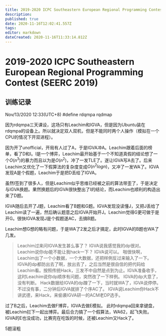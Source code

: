 ```yaml
---
title: 2019-2020 ICPC Southeastern European Regional Programming Contest (SEERC 2019)
description: 
published: true
date: 2020-11-16T12:02:41.557Z
tags: 
editor: markdown
dateCreated: 2020-11-16T11:33:14.812Z
---
```


# 2019-2020 ICPC Southeastern European Regional Programming Contest (SEERC 2019)
## 训练记录

Nov/13/2020 12:33(UTC+8)
\#define rdqmpa rqdmap

因为rdqmpa三天课设，这场只有Leachim和IGVA，但是因为Ubuntu装在rdqmpa的设备上。所以就决定双人双机，但是不能同时两个人操作（模拟在一个CPU的情况下开双进程）。

因为开了unofficial，开局有人过了A，于是IGVA冲A。Leachim跟着后面的榜单，看了D和I。I是一个博弈，Leachim最开始基于一个不知道真假的结论想了一个$O(n^3)$的暴力而且以为是$O(n^2)$，冲了一发TLE了。遂让IGVA写A去了。后来Leachim又优化了一下假算法的复杂度变成$O(n^2logn)$，又冲了一发WA了。IGVA发现A是个假题，Leachim于是把D丢给了IGVA。

虽然I签到了很多人，但是Leachim似乎思维已经被之前的算法带歪了，于是决定与IGVA换题。果然换题后的IGVA很快整出了I的结论，而Leachim也顺利的构造出来了D题。

IGVA随后去开了J题，Leachim看了B题和G题。IGVA发现没读懂J，又把J丢给了Leachim读了一遍，然后确认题意之后IGVA开始开J。Leachim觉得G更可做于是开G。很快IGVA发现J是个假题遂AC，去搞B题。

Leachim想G想的略有问题，于是WA了2发之后才搞定，此时IGVA的B题也WA了几发。

>Leachim过来问IGVA发生甚么事了？
IGVA说我感觉我的dp很对。
Leachim说你dp能不能让我hack一下？
IGVA说可以。
啪很快啊，Leachim出了一个小数据，一个大数据，还把样例反过来输入了一下。
IGVA的dp都防出去了啊，放出去了，之后当然是很自信的把代码给Leachim看。按照传统Hack，三发不中自然是点到为止。IGVA准备收手，这时Leachim说你dp顺序有问题，突然改了一下样例。
IGVA的dp大意了，没有判断。
Hack数据给IGVA的dp蹭了一下，当时就WA了，IGVA说停停。
不过没有事，二分钟后IGVA就排了个序AC了。
IGVA说Leachim你Hack不讲武德，来Hack，来偷袭IGVA研一的ACM老DP选手。

过了B之后，Leachim去做F博弈，IGVA去做E模拟。
此时rdqmpa回来拿键盘，被Leachim拦下一起出博弈。最后合力搞了一个假算法，WA62，起飞失败。
IGVA的E也没成功，比赛完在吃饭的时候，还被Leachim又Hack了。

5题滚粗